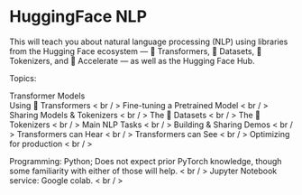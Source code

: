 # HuggingFace NLP

This will teach you about natural language processing (NLP) using libraries from the Hugging Face ecosystem — 🤗 Transformers, 🤗 Datasets, 🤗 Tokenizers, and 🤗 Accelerate — as well as the Hugging Face Hub.

Topics:

Transformer Models <br/>
Using 🤗 Transformers < br / >
Fine-tuning a Pretrained Model < br / >
Sharing Models & Tokenizers < br / >
The 🤗 Datasets < br / >
The 🤗 Tokenizers < br / >
Main NLP Tasks < br / >
Building & Sharing Demos < br / >
Transformers can Hear < br / >
Transformers can See < br / >
Optimizing for production < br / >

Programming: Python; Does not expect prior PyTorch knowledge, though some familiarity with either of those will help. < br / >
Jupyter Notebook service: Google colab. < br / >
